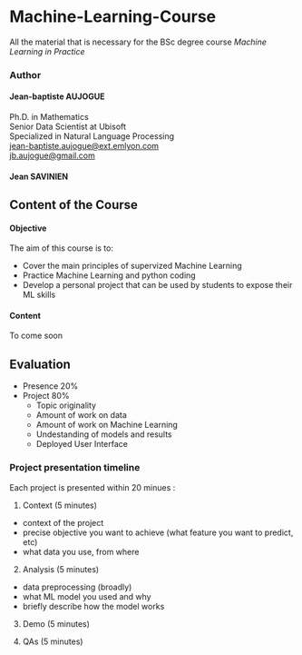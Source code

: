# Machine-Learning-Course
All the material that is necessary for the BSc degree course *Machine Learning in Practice*


### Author

#### Jean-baptiste AUJOGUE

Ph.D. in Mathematics<br>
Senior Data Scientist at Ubisoft<br>
Specialized in Natural Language Processing<br>
jean-baptiste.aujogue@ext.emlyon.com<br>
jb.aujogue@gmail.com<br>

#### Jean SAVINIEN


## Content of the Course

#### Objective

The aim of this course is to:
- Cover the main principles of supervized Machine Learning
- Practice Machine Learning and python coding
- Develop a personal project that can be used by students to expose their ML skills

#### Content

To come soon


## Evaluation

- Presence 20%
- Project 80%
  - Topic originality
  - Amount of work on data
  - Amount of work on Machine Learning
  - Undestanding of models and results
  - Deployed User Interface


### Project presentation timeline

Each project is presented within 20 minues :

1. Context (5 minutes)
-   context of the project
-   precise objective you want to achieve (what feature you want to predict, etc)
-   what data you use, from where


2. Analysis (5 minutes)
-   data preprocessing (broadly)
-   what ML model you used and why
-   briefly describe how the model works


3. Demo (5 minutes)

4. QAs (5 minutes)












